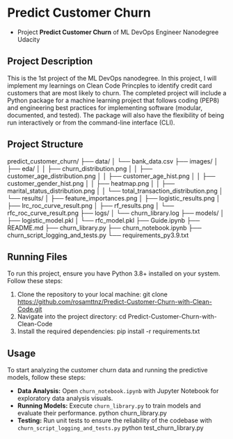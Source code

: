 # Predict Customer Churn

- Project **Predict Customer Churn** of ML DevOps Engineer Nanodegree Udacity

## Project Description
This is the 1st project of the ML DevOps nanodegree. In this project, I will implement my learnings on Clean Code Princples to identify credit card customers that are most likely to churn. The completed project will include a Python package for a machine learning project that follows coding (PEP8) and engineering best practices for implementing software (modular, documented, and tested). The package will also have the flexibility of being run interactively or from the command-line interface (CLI).

## Project Structure
predict_customer_churn/
├── data/
│ └── bank_data.csv
├── images/
│ ├── eda/
│ │ ├── churn_distribution.png
│ │ ├── customer_age_distribution.png
│ │ ├── customer_age_hist.png
│ │ ├── customer_gender_hist.png
│ │ ├── heatmap.png
│ │ ├── marital_status_distribution.png
│ │ └── total_transaction_distribution.png
│ └── results/
│ ├── feature_importances.png
│ ├── logistic_results.png
│ ├── lrc_roc_curve_result.png
│ ├── rf_results.png
│ └── rfc_roc_curve_result.png
├── logs/
│ └── churn_library.log
├── models/
│ ├── logistic_model.pkl
│ └── rfc_model.pkl
├── Guide.ipynb
├── README.md
├── churn_library.py
├── churn_notebook.ipynb
├── churn_script_logging_and_tests.py
└── requirements_py3.9.txt

## Running Files
To run this project, ensure you have Python 3.8+ installed on your system. Follow these steps:

1. Clone the repository to your local machine:
    git clone https://github.com/rosamttnz/Predict-Customer-Churn-with-Clean-Code.git
2. Navigate into the project directory:
    cd Predict-Customer-Churn-with-Clean-Code
3. Install the required dependencies:
    pip install -r requirements.txt

## Usage
To start analyzing the customer churn data and running the predictive models, follow these steps:

- **Data Analysis:** Open `churn_notebook.ipynb` with Jupyter Notebook for exploratory data analysis visuals.
- **Running Models:** Execute `churn_library.py` to train models and evaluate their performance.
python churn_library.py
- **Testing:** Run unit tests to ensure the reliability of the codebase with `churn_script_logging_and_tests.py`
python test_churn_library.py


